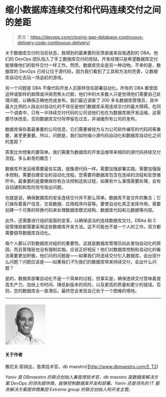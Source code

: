 # 缩小数据库连续交付和代码连续交付之间的差距

> 原文：<https://devops.com/closing-gap-database-continuous-delivery-code-continuous-delivery/>

关于数据库交付的当前状态，我得到的最重要的反馈直接来自我遇到的 DBA。他们的 DevOps 团队陷入了手工数据库交付的炼狱。开发经理只是希望数据库交付能够像他们的软件交付一样工作。然而，数据库完全是另一种动物。不幸的是，数据库的 DevOps 已经让位于源代码，因为我们看到了工具和方法的完善，让数据库自动化去玩一场追赶的游戏。

另一个问题是 DBA 不像代码开发人员那样信任部署自动化。所有的 DBA 都曾因这样或那样的故障或冲突而焦头烂额，他们中的大多数人只是觉得他们需要自己处理问题，以确保正确地完成发布。我们最近调查了 200 多名数据库管理员，其中最大比例的人指出对自动化的不信任是他们数据库采用连续交付的最大障碍。在同一个调查中，只有一半持续交付代码的公司说他们也在为数据库做开发运维。这需要尽快改变，否则数据库交付将停留在过去，并减缓所有公司的发布。

数据库保存着最重要的公司信息，它们需要被视为与为公司软件编写的代码同等重要，甚至更重要。所以，问题是，我们如何缩小源代码自动化和数据库自动化之间的差距？

答案比你想象的要简单。我们需要为数据库的开发运维带来相同的源代码持续交付流程。多么新奇的概念！

数据库开发运维需要最佳实践，就像源代码一样。需要加强部署实践。需要加强版本控制。需要创建安全的自动化流程。您需要将数据库包含在连续的流程和反馈循环中。最重要的是要确保你有办法控制这些过程，如果有什么事情需要处理，会有自动通知和危险信号指出问题。

也就是说，确保数据库的安全连续交付并不那么简单。数据库不是文件的集合；它们保存着客户信息、交易数据、应用程序内容等。要使自动化真正发挥作用，需要创建一个可靠的转换代码来处理数据库模式结构、数据库代码和元数据等内容。

此外，还需要进行组织层面的变革，以确保适当的连续数据库交付。DBAa 和 C 级管理层都需要采用这些数据库开发方法。这不可能也不是一个人的工作。双方都需要倡导数据库自动化。

每个人都认识到数据库对组织的重要性。这就是数据库管理员如此害怕自动化的原因，而且管理层也没有强制实施。应该正好相反！他们对数据库控制和自动化的看法需要更加积极。他们问的问题是——如果我们将连续交付引入数据库，会出现什么问题？问题应该是——如果我们*不*为我们的数据库带来持续交付，会出什么问题？

是的，数据库部署自动化不是一个简单的过程，但事实是，确保连续交付意味着提高生产力、加快上市时间、降低新版本的风险，以及更高的质量和更少的错误。否则，您的数据库会一直滞后，最终您会发现自己处于一个困难的境地。

* * *

#### 

**[![](img/928cbd4719a2396ee5a50ef2acada445.png)](https://twitter.com/dbmaestro)**

#### 关于作者

雅尼夫·耶胡达，首席技术官，db maestro(【http://www.dbmaestro.com/】T2)

*Yaniv 是 DBmaestro 的联合创始人兼首席技术官，db maestro 是数据库解决方案 DevOps 的领先提供商，能够控制数据库开发和部署。Yaniv 还是领先的 IT 服务解决方案提供商集团 Extreme group 的联合创始人和开发主管。*
